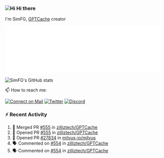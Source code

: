 ### <img src='https://qpluspicture.oss-cn-beijing.aliyuncs.com/6LjjQA/Hi.gif' alt='Hi' width="24"/> Hi there

I'm SimFG, [GPTCache](https://github.com/zilliztech/GPTCache) creator

![Metrics 👋](/metrics.plugin.followup.user.svg)

![SimFG's GitHub stats](https://github-readme-stats.vercel.app/api?username=SimFG&show_icons=true&theme=radical&count_private=true)

📫 How to reach me:

[![Connect on Mail](https://img.shields.io/badge/Ask%20me-anything-1abc9c.svg)](mailto:1142838399@qq.com)
[![Twitter](https://img.shields.io/twitter/follow/FogSim?style=social)](https://twitter.com/FogSim)
[![Discord](https://img.shields.io/discord/1092648432495251507?label=Discord&logo=discord)](https://discord.gg/Q8C6WEjSWV)

### :zap: Recent Activity

<!--START_SECTION:activity-->
1. 🎉 Merged PR [#555](https://github.com/zilliztech/GPTCache/pull/555) in [zilliztech/GPTCache](https://github.com/zilliztech/GPTCache)
2. 💪 Opened PR [#555](https://github.com/zilliztech/GPTCache/pull/555) in [zilliztech/GPTCache](https://github.com/zilliztech/GPTCache)
3. 💪 Opened PR [#27834](https://github.com/milvus-io/milvus/pull/27834) in [milvus-io/milvus](https://github.com/milvus-io/milvus)
4. 🗣 Commented on [#554](https://github.com/zilliztech/GPTCache/issues/554) in [zilliztech/GPTCache](https://github.com/zilliztech/GPTCache)
5. 🗣 Commented on [#554](https://github.com/zilliztech/GPTCache/issues/554) in [zilliztech/GPTCache](https://github.com/zilliztech/GPTCache)
<!--END_SECTION:activity-->

